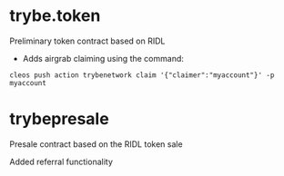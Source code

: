 # trybe.token
Preliminary token contract based on RIDL

* Adds airgrab claiming using the command:

`cleos push action trybenetwork claim '{"claimer":"myaccount"}' -p myaccount`

# trybepresale
Presale contract based on the RIDL token sale

Added referral functionality 
